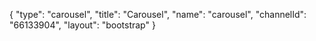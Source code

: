 {
    "type": "carousel",
    "title": "Carousel",
    "name": "carousel",
    "channelId": "66133904",
    "layout": "bootstrap"
}